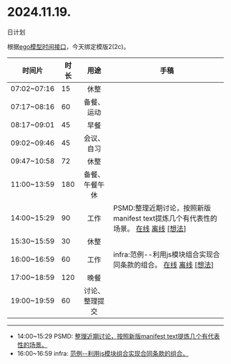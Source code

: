 # 2024.11.19.
日计划

根据[ego模型时间接口](https://gitee.com/hyg/blog/blob/master/timeflow.md)，今天绑定模版2(2c)。

| 时间片 | 时长 | 用途 | 手稿 |
| --- | --- | :---: | --- |
| 07:02~07:16 | 15 | 休整 |  |
| 07:17~08:16 | 60 | 备餐、运动 |  |
| 08:17~09:01 | 45 | 早餐 |  |
| 09:02~09:46 | 45 | 会议、自习 |  |
| 09:47~10:58 | 72 | 休整 |  |
| 11:00~13:59 | 180 | 备餐、午餐午休 |  |
| 14:00~15:29 | 90 | 工作 | PSMD:整理近期讨论，按照新版manifest text提炼几个有代表性的场景。 [在线](http://simp.ly/p/lsBYG9) [离线](../../draft/2024/11/20241119140000.md) <a href="mailto:huangyg@mars22.com?subject=关于2024.11.19.[PSMD:整理近期讨论，按照新版manifest text提炼几个有代表性的场景。]任务&body=日期: 20241119%0D%0A序号: 6%0D%0A手稿:../../draft/2024/11/20241119140000.md%0D%0A---请勿修改邮件主题及以上内容 从下一行开始写您的想法---%0D%0A">[想法]</a> |
| 15:30~15:59 | 30 | 休整 |  |
| 16:00~16:59 | 60 | 工作 | infra:范例--利用js模块组合实现合同条款的组合。 [在线](http://simp.ly/p/MpcbHD) [离线](../../draft/2024/11/20241119160000.md) <a href="mailto:huangyg@mars22.com?subject=关于2024.11.19.[infra:范例--利用js模块组合实现合同条款的组合。]任务&body=日期: 20241119%0D%0A序号: 8%0D%0A手稿:../../draft/2024/11/20241119160000.md%0D%0A---请勿修改邮件主题及以上内容 从下一行开始写您的想法---%0D%0A">[想法]</a> |
| 17:00~18:59 | 120 | 晚餐 |  |
| 19:00~19:59 | 60 | 讨论、整理提交 |  |

---

- 14:00~15:29	PSMD: [整理近期讨论，按照新版manifest text提炼几个有代表性的场景。](../../draft/2024/11/20241119.01.md)
- 16:00~16:59	infra: [范例--利用js模块组合实现合同条款的组合。](../../draft/2024/11/20241119.02.md)
